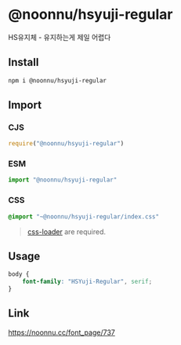 # @noonnu/hsyuji-regular
HS유지체 - 유지하는게 제일 어렵다

## Install
```sh
npm i @noonnu/hsyuji-regular
```
## Import
### CJS
```js
require("@noonnu/hsyuji-regular")
```
### ESM
```js
import "@noonnu/hsyuji-regular"
```
### CSS 
```css
@import "~@noonnu/hsyuji-regular/index.css"
```
> [css-loader](https://github.com/webpack-contrib/css-loader) are required.

## Usage
```css
body {
    font-family: "HSYuji-Regular", serif;
}
```

## Link
https://noonnu.cc/font_page/737